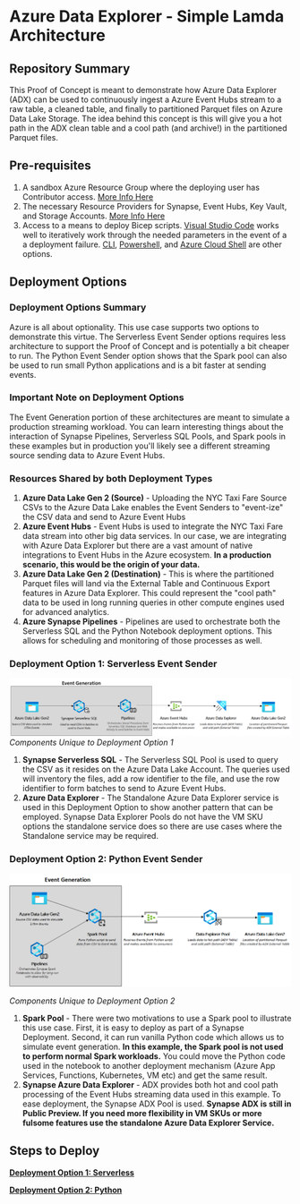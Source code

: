 # Azure Data Explorer - Simple Lamda Architecture

## Repository Summary
This Proof of Concept is meant to demonstrate how Azure Data Explorer (ADX) can be used to continuously ingest a Azure Event Hubs stream to a raw table, a cleaned table, and finally to partitioned Parquet files on Azure Data Lake Storage. The idea behind this concept is this will give you a hot path in the ADX clean table and a cool path (and archive!) in the partitioned Parquet files.

## Pre-requisites 
1) A sandbox Azure Resource Group where the deploying user has Contributor access. [More Info Here](https://learn.microsoft.com/en-us/azure/role-based-access-control/overview#role-assignments)
2) The necessary Resource Providers for Synapse, Event Hubs, Key Vault, and Storage Accounts. [More Info Here](https://learn.microsoft.com/en-us/azure/azure-resource-manager/management/resource-providers-and-types)
3) Access to a means to deploy Bicep scripts. [Visual Studio Code](https://learn.microsoft.com/en-us/azure/azure-resource-manager/bicep/deploy-vscode) works well to iteratively work through the needed parameters in the event of a a deployment failure. [CLI](https://learn.microsoft.com/en-us/azure/azure-resource-manager/bicep/deploy-cli), [Powershell](https://learn.microsoft.com/en-us/azure/azure-resource-manager/bicep/deploy-powershell), and [Azure Cloud Shell](https://learn.microsoft.com/en-us/azure/azure-resource-manager/bicep/deploy-cloud-shell?tabs=azure-cli) are other options.

## Deployment Options
### Deployment Options Summary 

Azure is all about optionality. This use case supports two options to demonstrate this virtue. The Serverless Event Sender options requires less architecture to support the Proof of Concept and is potentially a bit cheaper to run. The Python Event Sender option shows that the Spark pool can also be used to run small Python applications and is a bit faster at sending events. 

### Important Note on Deployment Options ###

The Event Generation portion of these architectures are meant to simulate a production streaming workload. You can learn interesting things about the interaction of Synapse Pipelines, Serverless SQL Pools, and Spark pools in these examples but in production you'll likely see a different streaming source sending data to Azure Event Hubs. 

### Resources Shared by both Deployment Types ###
1) __Azure Data Lake Gen 2 (Source)__ - Uploading the NYC Taxi Fare Source CSVs to the Azure Data Lake enables the Event Senders to "event-ize" the CSV data and send to Azure Event Hubs
2) __Azure Event Hubs__ - Event Hubs is used to integrate the NYC Taxi Fare data stream into other big data services. In our case, we are integrating with Azure Data Explorer but there are a vast amount of native integrations to Event Hubs in the Azure ecosystem. __In a production scenario, this would be the origin of your data.__
3) __Azure Data Lake Gen 2 (Destination)__ - This is where the partitioned Parquet files will land via the External Table and Continuous Export features in Azure Data Explorer. This could represent the "cool path" data to be used in long running queries in other compute engines used for advanced analytics.
4) __Azure Synapse Pipelines__ - Pipelines are used to orchestrate both the Serverless SQL and the Python Notebook deployment options. This allows for scheduling and monitoring of those processes as well.

### Deployment Option 1: Serverless Event Sender
![picture of base architecture](./images/serverless/adxlamda-arch-serverless.png)
_Components Unique to Deployment Option 1_
1) __Synapse Serverless SQL__ - The Serverless SQL Pool is used to query the CSV as it resides on the Azure Data Lake Account. The queries used will inventory the files, add a row identifier to the file, and use the row identifier to form batches to send to Azure Event Hubs. 
2) __Azure Data Explorer__ - The Standalone Azure Data Explorer service is used in this Deployment Option to show another pattern that can be employed. Synapse Data Explorer Pools do not have the VM SKU options the standalone service does so there are use cases where the Standalone service may be required. 
   
### Deployment Option 2: Python Event Sender
![picture of base architecture](./images/python/adxlamda-arch-python.png)

_Components Unique to Deployment Option 2_

1) __Spark Pool__ - There were two motivations to use a Spark pool to illustrate this use case. First, it is easy to deploy as part of a Synapse Deployment. Second, it can run vanilla Python code which allows us to simulate event generation. __In this example, the Spark pool is not used to perform normal Spark workloads.__ You could move the Python code used in the notebook to another deployment mechanism (Azure App Services, Functions, Kubernetes, VM etc) and get the same result. 
2) __Synapse Azure Data Explorer__ - ADX provides both hot and cool path processing of the Event Hubs streaming data used in this example. To ease deployment, the Synapse ADX Pool is used. __Synapse ADX is still in Public Preview. If you need more flexibility in VM SKUs or more fulsome features use the standalone Azure Data Explorer Service.__



## Steps to Deploy

__[Deployment Option 1: Serverless](./docs/serverless/README.md)__

__[Deployment Option 2: Python](./docs/python/README.MD)__
